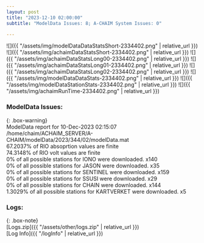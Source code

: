 ```yaml
---
layout: post
title: "2023-12-10 02:00:00"
subtitle: "ModelData Issues: 8; A-CHAIM System Issues: 0"

---
```


![]({{ "/assets/img/modelDataDataStatsShort-2334402.png" | relative_url }})
![]({{ "/assets/img/achaimDataStatsShort-2334402.png" | relative_url }})
![]({{ "/assets/img/achaimDataStatsLong00-2334402.png" | relative_url }})
![]({{ "/assets/img/achaimDataStatsLong01-2334402.png" | relative_url }})
![]({{ "/assets/img/achaimDataStatsLong02-2334402.png" | relative_url }})
![]({{ "/assets/img/modelDataDataStats-2334402.png" | relative_url }})
![]({{ "/assets/img/modelDataStationStats-2334402.png" | relative_url }})
![]({{ "/assets/img/achaimRunTime-2334402.png" | relative_url }})


### ModelData Issues:  
  
{: .box-warning}  
 ModelData report for 10-Dec-2023 02:15:07   
 /home/chaim/ACHAIM_SERVER/A-CHAIM/modelData/2023/344/02/modelData.mat   
 67.2037% of RIO absoprtion values are finite   
 74.3148% of RIO volt values are finite   
 0% of all possible stations for IONO were downloaded. x140   
 0% of all possible stations for JASON were downloaded. x35   
 0% of all possible stations for SENTINEL were downloaded. x159   
 0% of all possible stations for SSUSI were downloaded. x29   
 0% of all possible stations for CHAIN were downloaded. x144   
 1.3029% of all possible stations for KARTVERKET were downloaded. x5   
  


### Logs:  
  
{: .box-note}  
[Logs.zip]({{ "/assets/other/logs.zip" | relative_url }})  
[Log Info]({{ "/logInfo" | relative_url }})  
